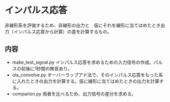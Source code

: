 #  インパルス応答  

非線形系を評価するため、非線形の出力と　仮にそれを線形に当てはめたとき出力（インパルス応答から計算）の差を計算するもの。   

## 内容 

- make_test_signal.py インパルス応答を求めるための入力信号の作成。パルスの前後に1秒間の無音あり。
- ola_convolve.py オーバーラップアド法で、そのインパルス応答をもった系に入れたときの出力を計算する。仮に線形に当てはめたときの出力を計算する。
- comparion.py 両者を比べるため、出力信号の差分を求める。 

 